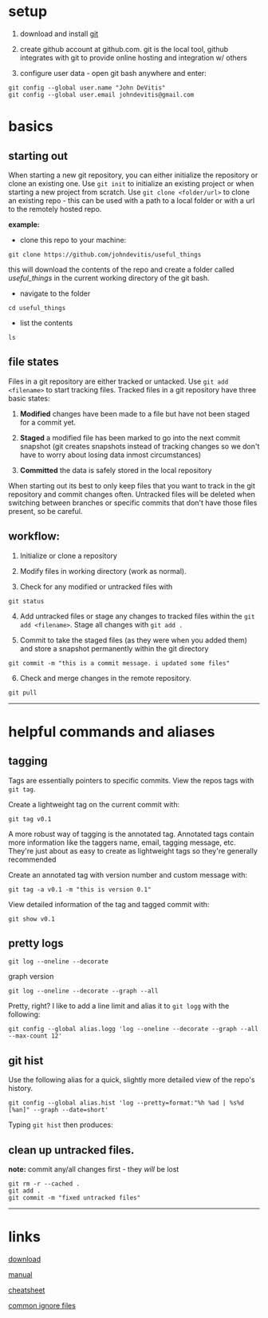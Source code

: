 # setup
1. download and install [git](https://git-scm.com/download/win)

2. create github account at github.com. git is the local tool, github integrates with git to provide
	online hosting and integration w/ others

3. configure user data - open git bash anywhere and enter:
```
git config --global user.name "John DeVitis"
git config --global user.email johndevitis@gmail.com
```

# basics

## starting out

When starting a new git repository, you can either initialize the repository or clone an existing one. Use `git init` to initialize an existing project or when starting a new project from scratch. Use `git clone <folder/url>` to clone an existing repo - this can be used with a path to a local folder or with a url to the remotely hosted repo.

__example:__

* clone this repo to your machine:
```
git clone https://github.com/johndevitis/useful_things
```
this will download the contents of the repo and create a folder called *useful_things* in the current working directory of the git bash.

* navigate to the folder
```
cd useful_things
```

* list the contents
```
ls
```


## file states
Files in a git repository are either tracked or untacked. Use `git add <filename>` to start tracking files. Tracked files in a git repository have three basic states:

1. __Modified__ changes have been made to a file but have not been staged for a commit yet.

2. __Staged__ a modified file has been marked to go into the next commit snapshot (git creates snapshots instead of tracking changes so we don't have to worry about losing data inmost circumstances)

3. __Committed__ the data is safely stored in the local repository

When starting out its best to only keep files that you want to track in the git repository and commit changes often. Untracked files will be deleted when switching between branches or specific commits that don't have those files present, so be careful.


## workflow:

1. Initialize or clone a repository

2. Modify files in working directory (work as normal).

3. Check for any modified or untracked files with
```
git status
```

4. Add untracked files or stage any changes to tracked files within the  `git add <filename>`. Stage all changes with `git add .`

5. Commit to take the staged files (as they were when you added them) and store a snapshot permanently within the git directory
```
git commit -m "this is a commit message. i updated some files"
```

6. Check and merge changes in the remote repository.
```
git pull
```

---

# helpful commands and aliases

## tagging
Tags are essentially pointers to specific commits. View the repos tags with `git tag`.

Create a lightweight tag on the current commit with:
```
git tag v0.1
```

A more robust way of tagging is the annotated tag. Annotated tags contain more information like the taggers name, email, tagging message, etc. They're just about as easy to create as lightweight tags so they're generally recommended

Create an annotated tag with version number and custom message with:

```
git tag -a v0.1 -m "this is version 0.1"
```

View detailed information of the tag and tagged commit with:
```
git show v0.1
```

## pretty logs
```
git log --oneline --decorate
```

graph version
```
git log --oneline --decorate --graph --all
```

Pretty, right? I like to add a line limit and alias it to `git logg` with the following:
```
git config --global alias.logg 'log --oneline --decorate --graph --all --max-count 12'
```


## git hist
Use the following alias for a quick, slightly more detailed view of the repo's history.
```
git config --global alias.hist 'log --pretty=format:"%h %ad | %s%d [%an]" --graph --date=short'
```
Typing `git hist` then produces:



## clean up untracked files.

**note:** commit any/all changes first - they *will* be lost
```
git rm -r --cached .
git add .
git commit -m "fixed untracked files"
```

---

# links
[download](https://git-scm.com)

[manual](https://git-scm.com/book/en/v2/Getting-Started-About-Version-Control)

[cheatsheet](https://services.github.com/kit/downloads/github-git-cheat-sheet.pdf)

[common ignore files](https://github.com/github/gitignore)
